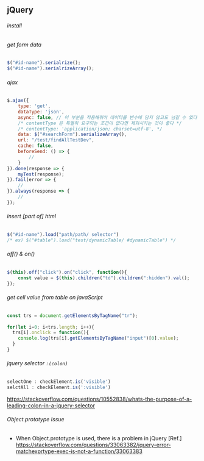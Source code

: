 ## jQuery
  
###### install
  
###### get form data
```js
$("#id-name").serialrize();
$("#id-name").serialrizeArray();
```
  
###### ajax
```js
$.ajax({
    type: 'get',
    dataType: 'json',
    async: false, // 이 부분을 적용해줘야 데이터를 변수에 담지 않고도 넘길 수 있다
    /* contentType 은 특별히 요구되는 조건이 없다면 제외시키는 것이 좋다 */
    /* contentType: 'application/json; charset=utf-8', */
    data: $("#searchForm").serializeArray(),
    url: "/test/findAllTestDev",
    cache: false,
    beforeSend: () => {
        //
    }
}).done(response => {
    myTest(response);
}).fail(error => {
    //
}).always(response => {
    //
});
```
  
###### insert [part of] html
```js
$("#id-name").load("path/path/ selector")
/* ex) $("#table").load("test/dynamicTable/ #dynamicTable") */
```
  
###### off() & on()
```js
$(this).off("click").on("click", function(){
    const value = $(this).children("td").children(":hidden").val();
});
```
  
###### get cell value from table on javaScript
```js
const trs = document.getElementsByTagName("tr");
		
for(let i=0; i<trs.length; i++){
  trs[i].onclick = function(){
    console.log(trs[i].getElementsByTagName("input")[0].value);
  }
}
```
###### jquery selector `:(colon)`
```js
selectOne : checkElement.is('visible')
selctAll : checkElement.is(':visible')
```
https://stackoverflow.com/questions/10552838/whats-the-purpose-of-a-leading-colon-in-a-jquery-selector
  
###### Object.prototype Issue
- When Object.prototype is used, there is a problem in jQuery
[Ref.] https://stackoverflow.com/questions/33063382/jquery-error-matchexprtype-exec-is-not-a-function/33063383
